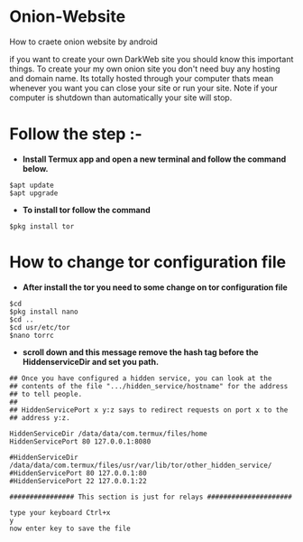 # Onion-Website
How to craete onion website by android

if  you want to create your own DarkWeb site you should know this important things. To create your my own onion site you don't need buy any hosting and domain name.
Its totally hosted through your computer thats mean whenever you want you can close your site or run your site.
Note if your computer is shutdown than automatically your site will stop.

# Follow the step :-

* **Install Termux app and open a new terminal and follow the command below.**

```
$apt update 
$apt upgrade
```

* **To install tor follow the command**

```
$pkg install tor
```

# How to change tor configuration file

* **After install the tor you need to some change on tor configuration file**

```
$cd
$pkg install nano
$cd ..
$cd usr/etc/tor
$nano torrc
```

* **scroll down and this message remove the hash tag before the HiddenserviceDir and set you path.**


```
## Once you have configured a hidden service, you can look at the
## contents of the file ".../hidden_service/hostname" for the address
## to tell people.
##
## HiddenServicePort x y:z says to redirect requests on port x to the
## address y:z.

HiddenServiceDir /data/data/com.termux/files/home
HiddenServicePort 80 127.0.0.1:8080

#HiddenServiceDir /data/data/com.termux/files/usr/var/lib/tor/other_hidden_service/
#HiddenServicePort 80 127.0.0.1:80
#HiddenServicePort 22 127.0.0.1:22

################ This section is just for relays #####################
```

```
type your keyboard Ctrl+x 
y 
now enter key to save the file
```

